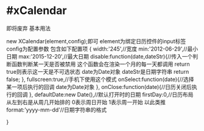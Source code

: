 #xCalendar
=========

即将废弃
基本用法

new XCalendar(element,config);即可
element为绑定日历控件的input标签
config为配置参数
包含如下配置项
{
  width:'245',//宽度
  min:'2012-06-29',//最小日期
  max:'2015-12-20',//最大日期
  disable:function(date,dateStr){//传入一个判断函数判断某一天是否被禁用 这个函数会在渲染一个月的每一天都调用 return true则表示这一天是不可选状态 date为Date对象 dateStr是日期字符串
       return false;
  },
  fullscreen:true,//手机下使用这个模式
  onSelect:function(date){//选择某一项后执行的回调 date为Date对象
  },
  onClose:function(date){//日历关闭后执行的回调
  },
  defaultDate:new Date(),//默认打开时的日期
  firstDay:0,//日历布局 从左到右是从周几开始排的 0表示周日开始 1表示周一开始 以此类推
  format:'yyyy-mm-dd'//日期字符串的格式

}